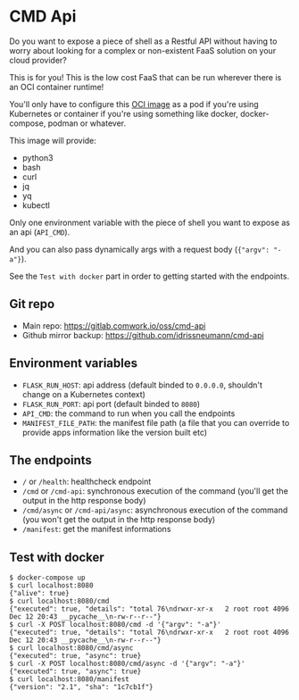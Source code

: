 # CMD Api

Do you want to expose a piece of shell as a Restful API without having to worry about looking for a complex or non-existent FaaS solution on your cloud provider?

This is for you! This is the low cost FaaS that can be run wherever there is an OCI container runtime!

You'll only have to configure this [OCI image](https://hub.docker.com/r/comworkio/cmd-api) as a pod if you're using Kubernetes or container if you're using something like docker, docker-compose, podman or whatever.

This image will provide:
* python3
* bash
* curl
* jq
* yq
* kubectl

Only one environment variable with the piece of shell you want to expose as an api (`API_CMD`).

And you can also pass dynamically args with a request body (`{"argv": "-a"}`).

See the `Test with docker` part in order to getting started with the endpoints.

## Git repo

* Main repo: https://gitlab.comwork.io/oss/cmd-api
* Github mirror backup: https://github.com/idrissneumann/cmd-api

## Environment variables

* `FLASK_RUN_HOST`: api address (default binded to `0.0.0.0`, shouldn't change on a Kubernetes context)
* `FLASK_RUN_PORT`: api port (default binded to `8080`)
* `API_CMD`: the command to run when you call the endpoints
* `MANIFEST_FILE_PATH`: the manifest file path (a file that you can override to provide apps information like the version built etc)

## The endpoints

* `/` or `/health`: healthcheck endpoint
* `/cmd` or `/cmd-api`: synchronous execution of the command (you'll get the output in the http response body)
* `/cmd/async` or `/cmd-api/async`: asynchronous execution of the command (you won't get the output in the http response body)
* `/manifest`: get the manifest informations

## Test with docker

```shell
$ docker-compose up
$ curl localhost:8080
{"alive": true}
$ curl localhost:8080/cmd
{"executed": true, "details": "total 76\ndrwxr-xr-x   2 root root 4096 Dec 12 20:43 __pycache__\n-rw-r--r--"}
$ curl -X POST localhost:8080/cmd -d '{"argv": "-a"}'
{"executed": true, "details": "total 76\ndrwxr-xr-x   2 root root 4096 Dec 12 20:43 __pycache__\n-rw-r--r--"}
$ curl localhost:8080/cmd/async
{"executed": true, "async": true}
$ curl -X POST localhost:8080/cmd/async -d '{"argv": "-a"}'
{"executed": true, "async": true}
$ curl localhost:8080/manifest 
{"version": "2.1", "sha": "1c7cb1f"}
```
